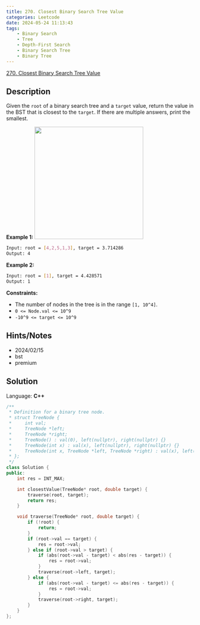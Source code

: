 ```yaml
---
title: 270. Closest Binary Search Tree Value
categories: Leetcode
date: 2024-05-24 11:13:43
tags:
    - Binary Search
    - Tree
    - Depth-First Search
    - Binary Search Tree
    - Binary Tree
---
```


[270. Closest Binary Search Tree Value](https://leetcode.com/problems/closest-binary-search-tree-value/description/)

## Description

Given the `root` of a binary search tree and a `target` value, return the value in the BST that is closest to the `target`. If there are multiple answers, print the smallest.

**Example 1:**
<img alt="" src="https://assets.leetcode.com/uploads/2021/03/12/closest1-1-tree.jpg" style="width: 292px; height: 302px;">

```bash
Input: root = [4,2,5,1,3], target = 3.714286
Output: 4
```

**Example 2:**

```bash
Input: root = [1], target = 4.428571
Output: 1
```

**Constraints:**

- The number of nodes in the tree is in the range `[1, 10^4]`.
- `0 <= Node.val <= 10^9`
- `-10^9 <= target <= 10^9`

## Hints/Notes

- 2024/02/15
- bst
- premium

## Solution

Language: **C++**

```C++
/**
 * Definition for a binary tree node.
 * struct TreeNode {
 *     int val;
 *     TreeNode *left;
 *     TreeNode *right;
 *     TreeNode() : val(0), left(nullptr), right(nullptr) {}
 *     TreeNode(int x) : val(x), left(nullptr), right(nullptr) {}
 *     TreeNode(int x, TreeNode *left, TreeNode *right) : val(x), left(left), right(right) {}
 * };
 */
class Solution {
public:
    int res = INT_MAX;

    int closestValue(TreeNode* root, double target) {
        traverse(root, target);
        return res;
    }

    void traverse(TreeNode* root, double target) {
        if (!root) {
            return;
        }
        if (root->val == target) {
            res = root->val;
        } else if (root->val > target) {
            if (abs(root->val - target) < abs(res - target)) {
                res = root->val;
            }
            traverse(root->left, target);
        } else {
            if (abs(root->val - target) <= abs(res - target)) {
                res = root->val;
            }
            traverse(root->right, target);
        }
    }
};
```
